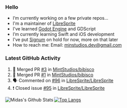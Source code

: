 ### Hello

- I’m currently working on a few private repos...
- I'm a maintainer of [LibreSprite](https://github.com/LibreSprite/LibreSprite)
- I've learned [Godot Engine](https://godotengine.org/) and GDScript
- I’m currently learning Swift and iOS development
- I've put [Signum](https://github.com/MintStudios/Signum) on hold for now, more on that later
- How to reach me: Email: minstudios.dev@gmail.com

### Latest GitHub Activity
<!--START_SECTION:activity-->

1. 🎉 Merged PR [#3](https://github.com/MintStudios/bibisco/pull/3) in [MintStudios/bibisco](https://github.com/MintStudios/bibisco)
2. 🎉 Merged PR [#1](https://github.com/MintStudios/bibisco/pull/1) in [MintStudios/bibisco](https://github.com/MintStudios/bibisco)
3. 🗣 Commented on [#96](https://github.com/LibreSprite/LibreSprite/issues/96) in [LibreSprite/LibreSprite](https://github.com/LibreSprite/LibreSprite)
4. ❗️ Closed issue [#95](https://github.com/LibreSprite/LibreSprite/issues/95) in [LibreSprite/LibreSprite](https://github.com/LibreSprite/LibreSprite)
<!--END_SECTION:activity-->

<img align="left" alt="Midas's Github Stats" src="https://github-readme-stats.vercel.app/api?username=MintStudios&show_icons=true&hide_border=true&count_private=true&theme=radical" />

[![Top Langs](https://github-readme-stats.vercel.app/api/top-langs/?username=MintStudios&hide_border=true&count_private=true&theme=radical)](https://github.com/anuraghazra/github-readme-stats)
